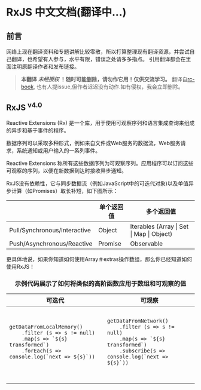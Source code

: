 # RxJS 中文文档(翻译中...)

## 前言

网络上现在翻译资料和专题讲解比较零散，所以打算整理现有翻译资源，并尝试自己翻译，也希望有人参与，水平有限，错误之处请多多指点。
引用翻译都会在里面注明原翻译作者和发布链接。

> **本翻译 _未经授权_ ！随时可能删除，请勿作它用！仅供交流学习。** 翻译自[rc-book](https://github.com/xgrommx/rx-book), 也有人提issue,但作者迟迟没有动作.如有侵权，我会立即删除。


## RxJS <sup>v4.0</sup>

Reactive Extensions (Rx) 是一个库，用于使用可观察序列和语言集成查询来组成的异步和基于事件的程序。

数据序列可以采取多种形式，例如来自文件或Web服务的数据流，Web服务请求，系统通知或用户输入的一系列事件。

Reactive Extensions 称所有这些数据序列为可观察序列。应用程序可以订阅这些可观察的序列，以便在新数据到达时接收异步通知。

RxJS没有依赖性，它与同步数据流（例如JavaScript中的可迭代对象)以及单值异步计算（如Promises）取长补短，如下图所示：

<center>
<table style="display: table">
    <thead>
        <tr>
            <th></th>
            <th>单个返回值</th>
            <th>多个返回值</th>
        </tr>
    </thead>
    <tbody>
        <tr>
          <td>Pull/Synchronous/Interactive</td>
          <td>Object</td>
          <td>Iterables (Array | Set | Map | Object)</td>
        </tr>
        <tr>
          <td>Push/Asynchronous/Reactive</td>
          <td>Promise</td>
          <td>Observable</td>
        </tr>
    </tbody>
</table>
</center>

更具体地说，如果你知道如何使用Array＃extras操作数组，那么你已经知道如何使用RxJS！

<center>
<h3>示例代码展示了如何将类似的高阶函数应用于数组和可观察的值</h3>

<table style="display: table">
    <thead>
        <tr>
            <th style="text-align:center;" colspan="2">可迭代</th>
            <th style="text-align:center;" colspan="2">可观察</th>
        </tr>
    </thead>
    <tbody>
        <tr>
            <td colspan="2">
                <pre>
<code>
getDataFromLocalMemory()
    .filter (s => s != null)
    .map(s => `${s} transformed`)
    .forEach(s => console.log(`next => ${s}`))
</code>
                </pre>
            </td>
            <td colspan="2">
                <pre>
<code>
getDataFromNetwork()
    .filter (s => s != null)
    .map(s => `${s} transformed`)
    .subscribe(s => console.log(`next => ${s}`))
</code>
                </pre>
            </td>
        </tr>
    </tbody>
</table>
</center>
